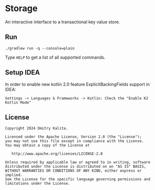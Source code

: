 # Storage

An interactive interface to a transactional key value store.

## Run

```
./gradlew run -q --console=plain
```

Type `HELP` to get a list of all supported commands.

## Setup IDEA

In order to enable new kotlin 2.0 feature ExplicitBackingFields support in IDEA:

```
Settings -> Languages & Frameworks -> Kotlin: Check the "Enable K2 Kotlin Mode"
```

## License

    Copyright 2024 Dmitry Kalita.

    Licensed under the Apache License, Version 2.0 (the "License");
    you may not use this file except in compliance with the License.
    You may obtain a copy of the License at

       http://www.apache.org/licenses/LICENSE-2.0

    Unless required by applicable law or agreed to in writing, software
    distributed under the License is distributed on an "AS IS" BASIS,
    WITHOUT WARRANTIES OR CONDITIONS OF ANY KIND, either express or implied.
    See the License for the specific language governing permissions and
    limitations under the License.
